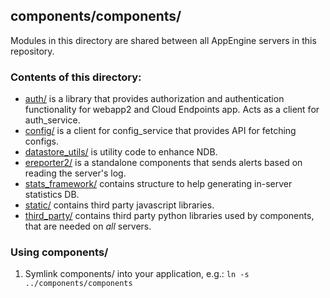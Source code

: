 components/components/
----------------------

Modules in this directory are shared between all AppEngine servers in this
repository.


### Contents of this directory:

  - [auth/](auth) is a library that provides authorization and authentication
    functionality for webapp2 and Cloud Endpoints app. Acts as a client for
    auth_service.
  - [config/](config) is a client for config_service that provides API for
    fetching configs.
  - [datastore_utils/](datastore_utils) is utility code to enhance NDB.
  - [ereporter2/](ereporter2) is a standalone components that sends alerts based
    on reading the server's log.
  - [stats_framework/](stats_framework) contains structure to help generating
    in-server statistics DB.
  - [static/](static) contains third party javascript libraries.
  - [third_party/](third_party) contains third party python libraries used by
    components, that are needed on *all* servers.


### Using components/

  1. Symlink components/ into your application, e.g.:
     `ln -s ../components/components`
